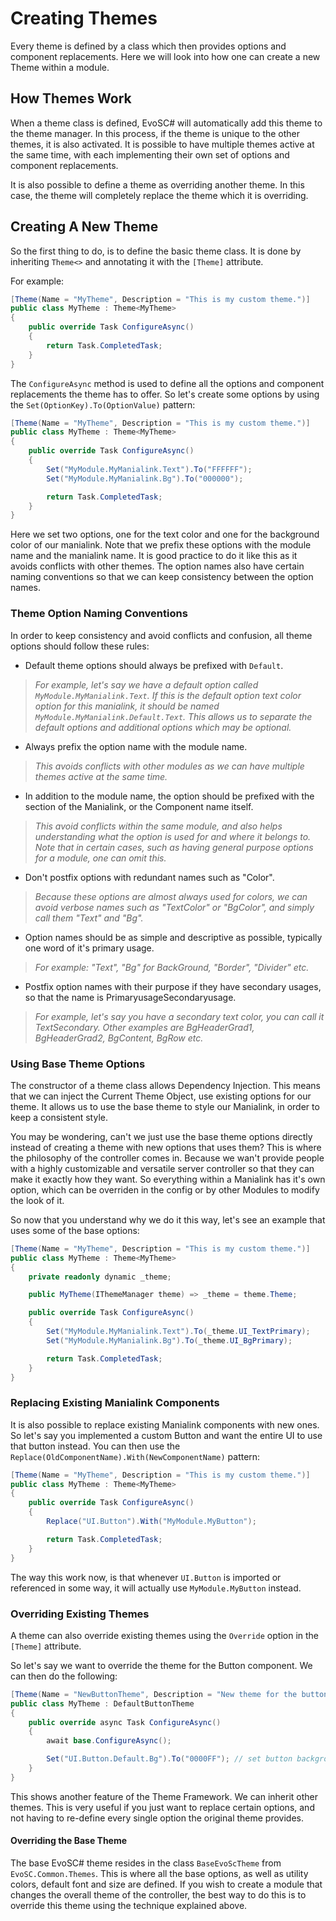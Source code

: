 # Creating Themes
Every theme is defined by a class which then provides options and component replacements. Here we will look into how one can create a new Theme within a module.

## How Themes Work
When a theme class is defined, EvoSC# will automatically add this theme to the theme manager. In this process, if the theme is unique to the other themes, it is also activated. It is possible to have multiple themes active at the same time, with each implementing their own set of options and component replacements.

It is also possible to define a theme as overriding another theme. In this case, the theme will completely replace the theme which it is overriding.

## Creating A New Theme
So the first thing to do, is to define the basic theme class. It is done by inheriting `Theme<>` and annotating it with the `[Theme]` attribute.

For example:
```cs
[Theme(Name = "MyTheme", Description = "This is my custom theme.")]
public class MyTheme : Theme<MyTheme>
{
    public override Task ConfigureAsync()
    {
        return Task.CompletedTask;
    }
}
```

The `ConfigureAsync` method is used to define all the options and component replacements the theme has to offer. So let's create some options by using the `Set(OptionKey).To(OptionValue)` pattern:
```cs
[Theme(Name = "MyTheme", Description = "This is my custom theme.")]
public class MyTheme : Theme<MyTheme>
{
    public override Task ConfigureAsync()
    {
        Set("MyModule.MyManialink.Text").To("FFFFFF");
        Set("MyModule.MyManialink.Bg").To("000000");

        return Task.CompletedTask;
    }
}
```

Here we set two options, one for the text color and one for the background color of our manialink. Note that we prefix these options with the module name and the manialink name. It is good practice to do it like this as it avoids conflicts with other themes. The option names also have certain naming conventions so that we can keep consistency between the option names.

### Theme Option Naming Conventions
In order to keep consistency and avoid conflicts and confusion, all theme options should follow these rules:

- Default theme options should always be prefixed with `Default`.
> *For example, let's say we have a default option called `MyModule.MyManialink.Text`. If this is the default option text color option for this manialink, it should be named `MyModule.MyManialink.Default.Text`. This allows us to separate the default options and additional options which may be optional.*

- Always prefix the option name with the module name.
> *This avoids conflicts with other modules as we can have multiple themes active at the same time.*

- In addition to the module name, the option should be prefixed with the section of the Manialink, or the Component name itself.
> *This avoid conflicts within the same module, and also helps understanding what the option is used for and where it belongs to. Note that in certain cases, such as having general purpose options for a module, one can omit this.*

- Don't postfix options with redundant names such as "Color".
> *Because these options are almost always used for colors, we can avoid verbose names such as "TextColor" or "BgColor", and simply call them "Text" and "Bg".*

- Option names should be as simple and descriptive as possible, typically one word of it's primary usage.
> *For example: "Text", "Bg" for BackGround, "Border", "Divider" etc.*

- Postfix option names with their purpose if they have secondary usages, so that the name is PrimaryusageSecondaryusage.
> *For example, let's say you have a secondary text color, you can call it TextSecondary. Other examples are BgHeaderGrad1, BgHeaderGrad2, BgContent, BgRow etc.*

### Using Base Theme Options
The constructor of a theme class allows Dependency Injection. This means that we can inject the Current Theme Object, use existing options for our theme. It allows us to use the base theme to style our Manialink, in order to keep a consistent style.

You may be wondering, can't we just use the base theme options directly instead of creating a theme with new options that uses them? This is where the philosophy of the controller comes in. Because we wan't provide people with a highly customizable and versatile server controller so that they can make it exactly how they want. So everything within a Manialink has it's own option, which can be overriden in the config or by other Modules to modify the look of it.

So now that you understand why we do it this way, let's see an example that uses some of the base options:

```cs
[Theme(Name = "MyTheme", Description = "This is my custom theme.")]
public class MyTheme : Theme<MyTheme>
{
    private readonly dynamic _theme;

    public MyTheme(IThemeManager theme) => _theme = theme.Theme;

    public override Task ConfigureAsync()
    {
        Set("MyModule.MyManialink.Text").To(_theme.UI_TextPrimary);
        Set("MyModule.MyManialink.Bg").To(_theme.UI_BgPrimary);

        return Task.CompletedTask;
    }
}
```

### Replacing Existing Manialink Components
It is also possible to replace existing Manialink components with new ones. So let's say you implemented a custom Button and want the entire UI to use that button instead. You can then use the `Replace(OldComponentName).With(NewComponentName)` pattern:

```cs
[Theme(Name = "MyTheme", Description = "This is my custom theme.")]
public class MyTheme : Theme<MyTheme>
{
    public override Task ConfigureAsync()
    {
        Replace("UI.Button").With("MyModule.MyButton");

        return Task.CompletedTask;
    }
}
```

The way this work now, is that whenever `UI.Button` is imported or referenced in some way, it will actually use `MyModule.MyButton` instead.

### Overriding Existing Themes
A theme can also override existing themes using the `Override` option in the `[Theme]` attribute.

So let's say we want to override the theme for the Button component. We can then do the following:

```cs
[Theme(Name = "NewButtonTheme", Description = "New theme for the button.", Override = typeof(DefaultButtonTheme))]
public class MyTheme : DefaultButtonTheme
{
    public override async Task ConfigureAsync()
    {
        await base.ConfigureAsync();

        Set("UI.Button.Default.Bg").To("0000FF"); // set button background to blue
    }
}
```

This shows another feature of the Theme Framework. We can inherit other themes. This is very useful if you just want to replace certain options, and not having to re-define every single option the original theme provides.

#### Overriding the Base Theme
The base EvoSC# theme resides in the class `BaseEvoScTheme` from `EvoSC.Common.Themes`. This is where all the base options, as well as utility colors, default font and size are defined. If you wish to create a module that changes the overall theme of the controller, the best way to do this is to override this theme using the technique explained above.